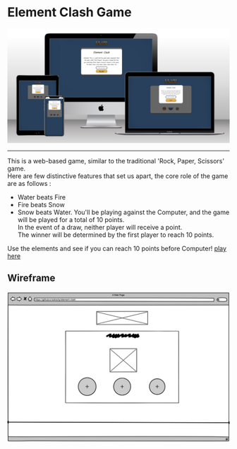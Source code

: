 # Element Clash Game
![Multi Device Mock up for Element Clash](assets/images/multi-device-mockup.png)
___

This is a web-based game, similar to the traditional 'Rock, Paper, Scissors' game. <br>
Here are few distinctive features that set us apart, the core role of the game are as follows : <br>
- Water beats Fire
- Fire beats Snow 
- Snow beats Water. 
You'll be playing against the Computer, and the game will be played for a total of 10 points.<br>
In the event of a draw, neither player will receive a point.<br>
The winner will be determined by the first player to reach 10 points.

Use the elements and see if you can reach 10 points before Computer! [play here](https://sakixchy.github.io/element-clash/)

## Wireframe

![an image of wirefram for desktop](assets/images/wireframe-desktop.jpeg)

